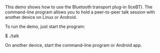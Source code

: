 This demo shows how to use the Bluetooth transport plug-in (IceBT).
The command-line program allows you to hold a peer-to-peer talk
session with another device on Linux or Android.

To run the demo, just start the program:

$ ./talk

On another device, start the command-line program or Android app.
